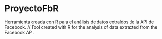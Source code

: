 # ProyectoFbR
Herramienta creada con R para el análisis de datos extraídos de la API de Facebook. // Tool created with R for the analysis of data extracted from the Facebook API.

